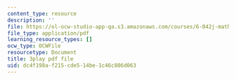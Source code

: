 ```yaml
---
content_type: resource
description: ''
file: https://ol-ocw-studio-app-qa.s3.amazonaws.com/courses/6-042j-mathematics-for-computer-science-fall-2010/dc4f198af215cde514be1c46c806d063_oI9fMUqgfxY.pdf
file_type: application/pdf
learning_resource_types: []
ocw_type: OCWFile
resourcetype: Document
title: 3play pdf file
uid: dc4f198a-f215-cde5-14be-1c46c806d063
---
```

